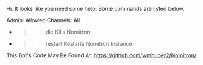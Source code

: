 Hi. It looks like you need some help. Some commands are listed below.

Admin: Allowed Channels: All
-  >>die        Kills Nomitron
-  >>restart    Restarts Nomitron Instance

This Bot's Code May Be Found At:
https://github.com/wmhuber2/Nomitron/